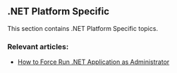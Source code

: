 ## .NET Platform Specific

This section contains .NET Platform Specific topics.
### Relevant articles:

- [How to Force Run .NET Application as Administrator](https://code-maze.com/csharp-how-to-force-run-net-application-as-administrator/)
